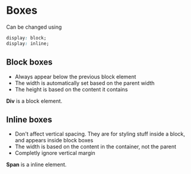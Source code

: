 # Boxes

Can be changed using 

```css
display: block;
display: inline;
```

## Block boxes

* Always appear below the previous block element
* The width is automatically set based on the parent width
* The height is based on the content it contains

**Div** is a block element.

## Inline boxes

* Don't affect vertical spacing. They are for styling stuff inside a block, and appears inside block boxes
* The width is based on the content in the container, not the parent
* Completly ignore vertical margin

**Span** is a inline element.